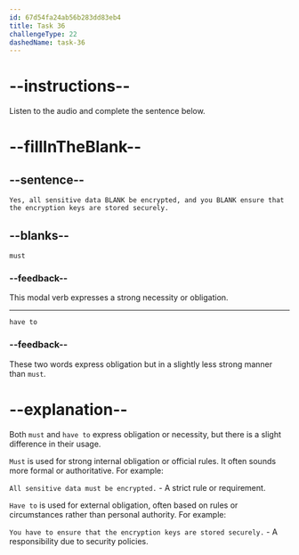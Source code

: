 ```yaml
---
id: 67d54fa24ab56b283dd83eb4
title: Task 36
challengeType: 22
dashedName: task-36
---
```


<!-- (audio) Jessica: Yes, all sensitive data must be encrypted, and you have to ensure that the encryption keys are stored securely. -->

# --instructions--

Listen to the audio and complete the sentence below.

# --fillInTheBlank--

## --sentence--

`Yes, all sensitive data BLANK be encrypted, and you BLANK ensure that the encryption keys are stored securely.`

## --blanks--

`must`

### --feedback--

This modal verb expresses a strong necessity or obligation.

---

`have to`

### --feedback--

These two words express obligation but in a slightly less strong manner than `must`.

# --explanation--

Both `must` and `have to` express obligation or necessity, but there is a slight difference in their usage.

`Must` is used for strong internal obligation or official rules. It often sounds more formal or authoritative. For example:

`All sensitive data must be encrypted.` - A strict rule or requirement.

`Have to` is used for external obligation, often based on rules or circumstances rather than personal authority. For example:

`You have to ensure that the encryption keys are stored securely.` - A responsibility due to security policies.
